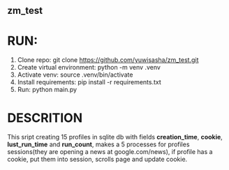 ## zm_test
# RUN:
1. Clone repo: git clone https://github.com/yuwisasha/zm_test.git
2. Create virtual environment: python -m venv .venv
3. Activate venv: source .venv/bin/activate
4. Install requirements: pip install -r requirements.txt
5. Run: python main.py
# DESCRITION
This sript creating 15 profiles in sqlite db with fields **creation_time**, **cookie**, **lust_run_time** and **run_count**,
makes a 5 processes for profiles sessions(they are opening a news at google.com/news), if profile has a cookie, put them into session,
scrolls page and update cookie.
